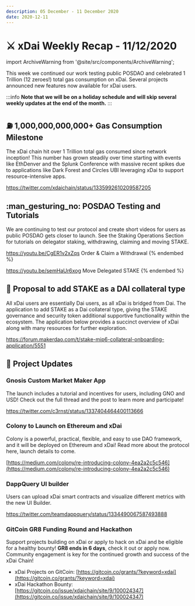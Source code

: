```yaml
---
description: 05 December - 11 December 2020
date: 2020-12-11
---
```


# ⚔️ xDai Weekly Recap - 11/12/2020

import ArchiveWarning from '@site/src/components/ArchiveWarning';

<ArchiveWarning />

This week we continued our work testing public POSDAO and celebrated 1 Trillion (12 zeroes!)  total gas consumption on xDai. Several projects announced new features now available for xDai users.

:::info
**Note that we will be on a holiday schedule and will skip several weekly updates at the end of the month.**
:::

## :fuelpump: 1,000,000,000,000+ Gas Consumption Milestone

The xDai chain hit over 1 Trillion total gas consumed since network inception! This number has grown steadily over time starting with events like EthDenver and the Splunk Conference with massive recent spikes due to applications like Dark Forest and Circles UBI leveraging xDai to support resource-intensive apps.

https://twitter.com/xdaichain/status/1335992610209587205

## :man\_gesturing\_no: POSDAO Testing and Tutorials

We are continuing to test our protocol and create short videos for users as public POSDAO gets closer to launch.  See the Staking Operations Section for tutorials on delegator staking, withdrawing, claiming and moving STAKE.

https://youtu.be/CgER1v2xZqs
Order & Claim a Withdrawal
{% endembed %}

https://youtu.be/semHaUr6xog
Move Delegated STAKE
{% endembed %}

## :scroll: Proposal to add STAKE as a DAI collateral type

All xDai users are essentially Dai users, as all xDai is bridged from Dai. The application to add STAKE as a Dai collateral type, giving the STAKE governance and security token additional supportive functionality within the ecosystem. The application below provides a succinct overview of xDai along with many resources for further exploration.

https://forum.makerdao.com/t/stake-mip6-collateral-onboarding-application/5551

## :butterfly: Project Updates

### Gnosis Custom Market Maker App

The launch includes a tutorial and incentives for users, including GNO and USD!  Check out the full thread and the post to learn more and participate!

https://twitter.com/c3rnst/status/1337404464400113666

### Colony to Launch on Ethereum and xDai

Colony is a powerful, practical, flexible, and easy to use DAO framework, and it will be deployed on Ethereum and xDai! Read more about the protocol here, launch details to come.

[https://medium.com/colony/re-introducing-colony-4ea2a2c5c546](https://medium.com/colony/re-introducing-colony-4ea2a2c5c546)

### DappQuery UI builder

Users can upload xDai smart contracts and visualize different metrics with the new UI Builder.

https://twitter.com/teamdappquery/status/1334490067587493888

### GitCoin GR8 Funding Round and Hackathon

Support projects building on xDai or apply to hack on xDai and be eligible for a healthy bounty! **GR8 ends in 6 days**, check it out or apply now. Community engagement is key for the continued growth and success of the xDai Chain!

* xDai Projects on GitCoin: [https://gitcoin.co/grants/?keyword=xdai](https://gitcoin.co/grants/?keyword=xdai)
* xDai Hackathon Bounty: [https://gitcoin.co/issue/xdaichain/site/9/100024347](https://gitcoin.co/issue/xdaichain/site/9/100024347)







